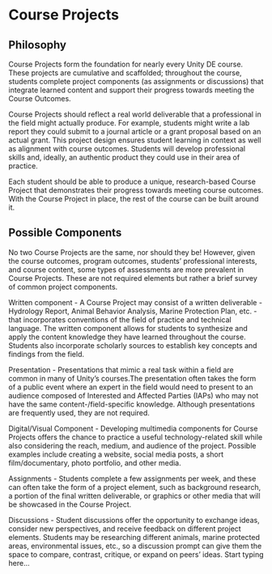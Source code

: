# Course Projects 

## Philosophy


Course Projects form the foundation for nearly every Unity DE course. These projects are cumulative and scaffolded; throughout the course, students complete project components (as assignments or discussions) that integrate learned content and support their progress towards meeting the Course Outcomes.  

Course Projects should reflect a real world deliverable that a professional in the field might actually produce. For example, students might write a lab report they could submit to a journal article or a grant proposal based on an actual grant. This project design ensures student learning in context as well as alignment with course outcomes. Students will develop professional skills and, ideally, an authentic product they could use in their area of practice.

Each student should be able to produce a unique, research-based Course Project that demonstrates their progress towards meeting course outcomes.
With the Course Project in place, the rest of the course can be built around it.

## Possible Components

No two Course Projects are the same, nor should they be! However, given the course outcomes, program outcomes, students’ professional interests, and course content, some types of assessments are more prevalent in Course Projects. These are not required elements but rather a brief survey of common project components.

Written component - A Course Project may consist of a written deliverable - Hydrology Report, Animal Behavior Analysis, Marine Protection Plan, etc. - that incorporates conventions of the field of practice and technical language. The written component allows for students to synthesize and apply the content knowledge they have learned throughout the course. Students also incorporate scholarly sources to establish key concepts and findings from the field.

Presentation - Presentations that mimic a real task within a field are common in many of Unity’s courses.The presentation often takes the form of a public event where an expert in the field would need to present to an audience composed of Interested and Affected Parties (IAPs) who may not have the same content-/field-specific knowledge. Although presentations are frequently used, they are not required.

Digital/Visual Component - Developing multimedia components for Course Projects offers the chance to practice a useful technology-related skill while also considering the reach, medium, and audience of the project. Possible examples include creating a website, social media posts, a short film/documentary, photo portfolio, and other media.

Assignments - Students complete a few assignments per week, and these can often take the form of a project element, such as background research, a portion of the final written deliverable, or graphics or other media that will be showcased in the Course Project.

Discussions - Student discussions offer the opportunity to exchange ideas, consider new perspectives, and receive feedback on different project elements. Students may be researching different animals, marine protected areas, environmental issues, etc., so a discussion prompt can give them the space to compare, contrast, critique, or expand on peers’ ideas.
Start typing here...